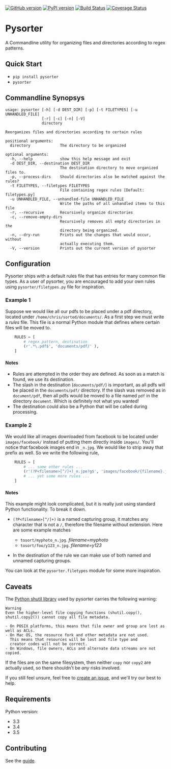 [![GitHub version](https://badge.fury.io/gh/chriscz%2Fpysorter.svg)](https://badge.fury.io/gh/chriscz%2Fpysorter)
[![PyPI version](https://badge.fury.io/py/pysorter.svg)](https://badge.fury.io/py/pysorter)
[![Build Status](https://travis-ci.org/chriscz/pysorter.svg?branch=master)](https://travis-ci.org/chriscz/pysorter)
[![Coverage Status](https://coveralls.io/repos/github/chriscz/pysorter/badge.svg?branch=master)](https://coveralls.io/github/chriscz/pysorter?branch=master)

# Pysorter

A Commandline utility for organizing files and directories according to regex patterns.

## Quick Start
  * `pip install pysorter`
  * `pysorter`

## Commandline Synopsys
```
usage: pysorter [-h] [-d DEST_DIR] [-p] [-t FILETYPES] [-u UNHANDLED_FILE]
                [-r] [-c] [-n] [-V]
                directory

Reorganizes files and directories according to certain rules

positional arguments:
  directory             The directory to be organized

optional arguments:
  -h, --help            show this help message and exit
  -d DEST_DIR, --destination DEST_DIR
                        The destination directory to move organized files to.
  -p, --process-dirs    Should directories also be matched against the rules?
  -t FILETYPES, --filetypes FILETYPES
                        File containing regex rules [Default: filetypes.py]
  -u UNHANDLED_FILE, --unhandled-file UNHANDLED_FILE
                        Write the paths of all unhandled items to this file
  -r, --recursive       Recursively organize directories
  -c, --remove-empty-dirs
                        Recursively removes all empty directories in the
                        directory being organized.
  -n, --dry-run         Prints out the changes that would occur, without
                        actually executing them.
  -V, --version         Prints out the current version of pysorter
```

## Configuration
Pysorter ships with a default rules file that has entries for many common 
file types. As a user of pysorter, you are encouraged to add your own rules
using `pysorter/filetypes.py` file for inspiration.

### Example 1
Suppose we would like all our pdfs to be placed under a pdf directory, 
located under `/home/chris/sorted/documents/`. As a first step we must write
a *rules* file. This file is a normal Python module that defines where
certain files will be moved to.

```python
    RULES = [
        # regex pattern, destination
        (r'.*\.pdf$', 'documents/pdf/' ),
    ]
```

#### Notes
 * Rules are attempted in the order they are defined. As soon as a match is found,
   we use its destination.
 * The slash in the destination (`documents/pdf/`) is important, as all pdfs will be placed 
   in the `documents/pdf/` directory. If the slash was removed as in `document/pdf`, then all pdfs would be
   moved to a file named `pdf` in the directory `document`. Which is definitely not what you wanted!
 * The destination could also be a Python that will be called during processing.

### Example 2
We would like all images downloaded from facebook to be located under `images/facebook/` instead of 
putting them directly inside `images/`. You'll notice that facebook images end in `_n.jpg`.
We would like to strip away that prefix as well. So we write the following rule,

```python
    RULES = [
        # ... some other rules ...
        (r'(?P<filename>[^/]+)_n.jpe?g$', 'images/facebook/{filename}.jpg')
        # ... yet some more rules ...
    ]
```
#### Notes
This example might look complicated, but it is really just using standard Python
functionality. To break it down.
 * `(?P<filename>[^/]+)` is a named capturing group, it matches any character that is not a 
   `/`, therefore the filename without extension. Here are some example matches

   * `tosort/myphoto_n.jpg`. *filename=myphoto*
   * `tosort/foo/y123_n.jpg`. *filename=y123*
 * In the destination of the rule we can make use of both named and unnamed capturing 
   groups.

You can look at the `pysorter.filetypes` module for some more inspiration.

## Caveats
The [Python shutil library](https://docs.python.org/3/library/shutil.html) used by pysorter carries the following warning:

```
Warning 
Even the higher-level file copying functions (shutil.copy(), shutil.copy2()) cannot copy all file metadata.

- On POSIX platforms, this means that file owner and group are lost as well as ACLs. 
- On Mac OS, the resource fork and other metadata are not used. 
  This means that resources will be lost and file type and 
  creator codes will not be correct. 
- On Windows, file owners, ACLs and alternate data streams are not copied.
```

If the files are on the same filesystem, then neither `copy` nor `copy2` are actually used,
so there shouldn't be *any* risks involved. 

If you still feel unsure, feel free to [create an issue](https://github.com/chriscz/pysorter/issues/new),
and we'll try our best to help. 

## Requirements
Python version:
 * 3.3
 * 3.4
 * 3.5

## Contributing
See the [guide](CONTRIBUTING.md).


